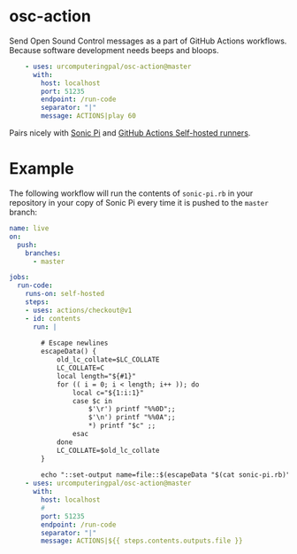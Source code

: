 # osc-action

Send Open Sound Control messages as a part of GitHub Actions workflows. Because software development needs beeps and bloops.

```yaml
    - uses: urcomputeringpal/osc-action@master
      with:
        host: localhost
        port: 51235
        endpoint: /run-code
        separator: "|"
        message: ACTIONS|play 60
```

Pairs nicely with [Sonic Pi](https://sonic-pi.net) and [GitHub Actions Self-hosted runners](https://help.github.com/en/actions/hosting-your-own-runners).

# Example

The following workflow will run the contents of `sonic-pi.rb` in your repository in your copy of Sonic Pi every time it is pushed to the `master` branch:

```yaml
name: live
on:
  push:
    branches:
      - master

jobs:
  run-code:
    runs-on: self-hosted
    steps:
    - uses: actions/checkout@v1
    - id: contents
      run: |
        
        # Escape newlines
        escapeData() {
            old_lc_collate=$LC_COLLATE
            LC_COLLATE=C
            local length="${#1}"
            for (( i = 0; i < length; i++ )); do
                local c="${1:i:1}"
                case $c in
                    $'\r') printf "%%0D";;
                    $'\n') printf "%%0A";;
                    *) printf "$c" ;;
                esac
            done
            LC_COLLATE=$old_lc_collate
        }
        
        echo "::set-output name=file::$(escapeData "$(cat sonic-pi.rb)")"
    - uses: urcomputeringpal/osc-action@master
      with:
        host: localhost
        # 
        port: 51235
        endpoint: /run-code
        separator: "|"
        message: ACTIONS|${{ steps.contents.outputs.file }}
 ```

